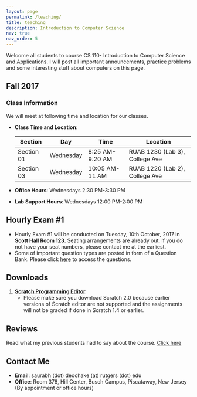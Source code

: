 ```yaml
---
layout: page
permalink: /teaching/
title: teaching
description: Introduction to Computer Science
nav: true
nav_order: 5
---
```


Welcome all students to course CS 110- Introduction to Computer Science and Applications. I will post all important announcements, practice problems and some interesting stuff about computers on this page. 

## Fall 2017 
### Class Information

We will meet at following time and location for our classes. 

* **Class Time and Location**:       

  | Section       | Day           | Time              | Location                          |
  |---------------|---------------|-------------------|-----------------------------------|
  | Section 01    | Wednesday     | 8:25 AM-9:20 AM   | RUAB 1230 (Lab 3), College Ave    |
  | Section 03    | Wednesday     | 10:05 AM-11 AM    | RUAB 1220 (Lab 2), College Ave    |


* **Office Hours**: Wednesdays 2:30 PM-3:30 PM
* **Lab Support Hours**: Wednesdays 12:00 PM-2:00 PM

## Hourly Exam #1
* Hourly Exam #1 will be conducted on Tuesday, 10th October, 2017 in **Scott Hall Room 123**. Seating arrangements are already out. If you do not have your seat numbers, please contact me at the earliest.
* Some of important question types are posted in form of a Question Bank. Please click [here](http://saurabh-deochake.github.io/cs110/exam1) to access the questions.

## Downloads

1. [**Scratch Programming Editor**](https://scratch.mit.edu/download)
   * Please make sure you download Scratch 2.0 because earlier versions of Scratch editor are not supported and the assignments will not be graded if done in Scratch 1.4 or earlier. 
   
## Reviews

Read what my previous students had to say about the course. [Click here](https://sirs.ctaar.rutgers.edu/index.php?survey%5Blastname%5D=Deochake&survey%5Bsemester%5D=&survey%5Byear%5D=&mode=name&submit=)

## Contact Me

* **Email**: saurabh (dot) deochake (at) rutgers (dot) edu
* **Office**: Room 378, Hill Center, Busch Campus, Piscataway, New Jersey (By appointment or office hours)